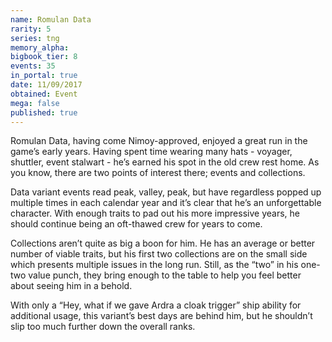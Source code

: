 ```yaml
---
name: Romulan Data
rarity: 5
series: tng
memory_alpha:
bigbook_tier: 8
events: 35
in_portal: true
date: 11/09/2017
obtained: Event
mega: false
published: true
---
```


Romulan Data, having come Nimoy-approved, enjoyed a great run in the game’s early years. Having spent time wearing many hats - voyager, shuttler, event stalwart - he’s earned his spot in the old crew rest home. As you know, there are two points of interest there; events and collections.

Data variant events read peak, valley, peak, but have regardless popped up multiple times in each calendar year and it’s clear that he’s an unforgettable character. With enough traits to pad out his more impressive years, he should continue being an oft-thawed crew for years to come. 

Collections aren’t quite as big a boon for him. He has an average or better number of viable traits, but his first two collections are on the small side which presents multiple issues in the long run. Still, as the “two” in his one-two value punch, they bring enough to the table to help you feel better about seeing him in a behold.

With only a “Hey, what if we gave Ardra a cloak trigger” ship ability for additional usage, this variant’s best days are behind him, but he shouldn’t slip too much further down the overall ranks.
